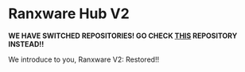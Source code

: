 # Ranxware Hub V2

**WE HAVE SWITCHED REPOSITORIES! GO CHECK [THIS](https://github.com) REPOSITORY INSTEAD!!**

We introduce to you, Ranxware V2: Restored!!
